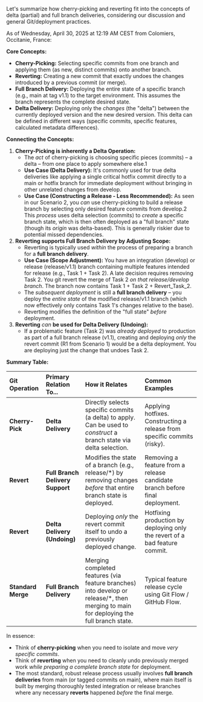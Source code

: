 Let's summarize how cherry-picking and reverting fit into the concepts of delta (partial) and full branch deliveries, considering our discussion and general Git/deployment practices.

As of Wednesday, April 30, 2025 at 12:19 AM CEST from Colomiers, Occitanie, France:

**Core Concepts:**

* **Cherry-Picking:** Selecting specific commits from one branch and applying them (as new, distinct commits) onto another branch.  
* **Reverting:** Creating a new commit that exactly undoes the changes introduced by a previous commit (or merge).  
* **Full Branch Delivery:** Deploying the entire state of a specific branch (e.g., main at tag v1.1) to the target environment. This assumes the branch represents the complete desired state.  
* **Delta Delivery:** Deploying only the *changes* (the "delta") between the currently deployed version and the new desired version. This delta can be defined in different ways (specific commits, specific features, calculated metadata differences).

**Connecting the Concepts:**

1. **Cherry-Picking is inherently a Delta Operation:**  
   * The *act* of cherry-picking is choosing specific pieces (commits) – a delta – from one place to apply somewhere else.1  
   * **Use Case (Delta Delivery):** It's commonly used for true delta deliveries like applying a single critical hotfix commit directly to a main or hotfix branch for immediate deployment without bringing in other unrelated changes from develop.  
   * **Use Case (Constructing a Release \- Less Recommended):** As seen in our Scenario 2, you *can* use cherry-picking to build a release branch by selecting only desired feature commits from develop.2 This *process* uses delta selection (commits) to *create* a specific branch state, which is then often deployed as a "full branch" state (though its *origin* was delta-based). This is generally riskier due to potential missed dependencies.  
2. **Reverting supports Full Branch Delivery by Adjusting Scope:**  
   * Reverting is typically used *within* the process of preparing a branch for a **full branch delivery**.  
   * **Use Case (Scope Adjustment):** You have an integration (develop) or release (release/v1.1) branch containing multiple features intended for release (e.g., Task 1 \+ Task 2). A late decision requires removing Task 2\. You git revert the merge of Task 2 *on that release/develop branch*. The branch now contains Task 1 \+ Task 2 \+ Revert\_Task\_2.  
   * The *subsequent deployment* is still a **full branch delivery** – you deploy the *entire state* of the modified release/v1.1 branch (which now effectively only contains Task 1's changes relative to the base).  
   * Reverting modifies the definition of the "full state" *before* deployment.  
3. **Reverting** *can* **be used for Delta Delivery (Undoing):**  
   * If a problematic feature (Task 2\) was *already deployed* to production as part of a full branch release (v1.1), creating and deploying *only* the revert commit (R1 from Scenario 1\) would be a delta deployment. You are deploying just the change that undoes Task 2\.

**Summary Table:**

| Git Operation | Primary Relation To... | How it Relates | Common Examples |
| :---- | :---- | :---- | :---- |
| **Cherry-Pick** | **Delta Delivery** | Directly selects specific commits (a delta) to apply. Can be used to *construct* a branch state via delta selection. | Applying hotfixes. Constructing a release from specific commits (risky). |
| **Revert** | **Full Branch Delivery Support** | Modifies the state of a branch (e.g., release/\*) by removing changes *before* that entire branch state is deployed. | Removing a feature from a release candidate branch before final deployment. |
| **Revert** | **Delta Delivery (Undoing)** | Deploying *only* the revert commit itself to undo a previously deployed change. | Hotfixing production by deploying only the revert of a bad feature commit. |
| **Standard Merge** | **Full Branch Delivery** | Merging completed features (via feature branches) into develop or release/\*, then merging to main for deploying the full branch state. | Typical feature release cycle using Git Flow / GitHub Flow. |

In essence:

* Think of **cherry-picking** when you need to isolate and move *very specific commits*.  
* Think of **reverting** when you need to cleanly undo previously merged work *while preparing a complete branch state* for deployment.  
* The most standard, robust release process usually involves **full branch deliveries** from main (or tagged commits on main), where main itself is built by merging thoroughly tested integration or release branches where any necessary **reverts** happened *before* the final merge.
